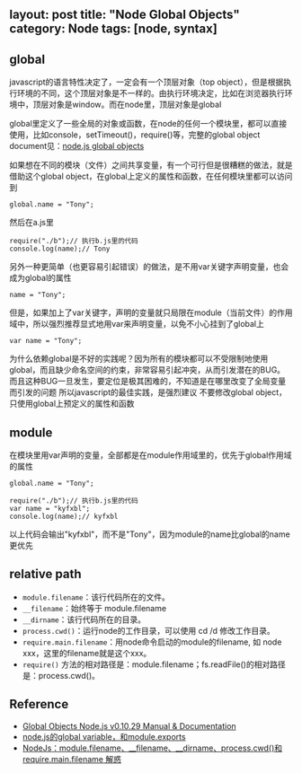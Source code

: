 layout: post
title: "Node Global Objects"
category: Node
tags: [node, syntax]
---

## global

javascript的语言特性决定了，一定会有一个顶层对象（top object），但是根据执行环境的不同，这个顶层对象是不一样的。由执行环境决定，比如在浏览器执行环境中，顶层对象是window。而在node里，顶层对象是global

global里定义了一些全局的对象或函数，在node的任何一个模块里，都可以直接使用，比如console，setTimeout()，require()等，完整的global object document见：[node.js global objects](http://nodejs.org/api/globals.html)

如果想在不同的模块（文件）之间共享变量，有一个可行但是很糟糕的做法，就是借助这个global object，在global上定义的属性和函数，在任何模块里都可以访问到

	global.name = "Tony";
  
然后在a.js里 

    require("./b");// 执行b.js里的代码
    console.log(name);// Tony

<!-- more -->
  
另外一种更简单（也更容易引起错误）的做法，是不用var关键字声明变量，也会成为global的属性 

    name = "Tony";

  
但是，如果加上了var关键字，声明的变量就只局限在module（当前文件）的作用域中，所以强烈推荐显式地用var来声明变量，以免不小心挂到了global上 

    var name = "Tony";

为什么依赖global是不好的实践呢？因为所有的模块都可以不受限制地使用global，而且缺少命名空间的约束，非常容易引起冲突，从而引发潜在的BUG。而且这种BUG一旦发生，要定位是极其困难的，不知道是在哪里改变了全局变量而引发的问题 所以javascript的最佳实践，是强烈建议 不要修改global object，只使用global上预定义的属性和函数

## module

在模块里用var声明的变量，全部都是在module作用域里的，优先于global作用域的属性

    global.name = "Tony";

    require("./b");// 执行b.js里的代码
    var name = "kyfxbl";
    console.log(name);// kyfxbl

  
以上代码会输出"kyfxbl"，而不是"Tony"，因为module的name比global的name更优先

## relative path

- `module.filename`：该行代码所在的文件。
- `__filename`：始终等于 module.filename
- `__dirname`：该行代码所在的目录。
- `process.cwd()`：运行node的工作目录，可以使用  cd /d 修改工作目录。
- `require.main.filename`：用node命令启动的module的filename, 如 node xxx，这里的filename就是这个xxx。
- `require()` 方法的相对路径是：module.filename；fs.readFile()的相对路径是：process.cwd()。

## Reference

- [Global Objects Node.js v0.10.29 Manual & Documentation](http://nodejs.org/docs/latest/api/globals.html#globals_dirname)
- [node.js的global variable，和module.exports](http://blog.csdn.net/kyfxbl/article/details/12587385)
- [NodeJs：module.filename、__filename、__dirname、process.cwd()和require.main.filename 解惑](http://www.cnblogs.com/happyframework/archive/2013/05/16/3080910.html)